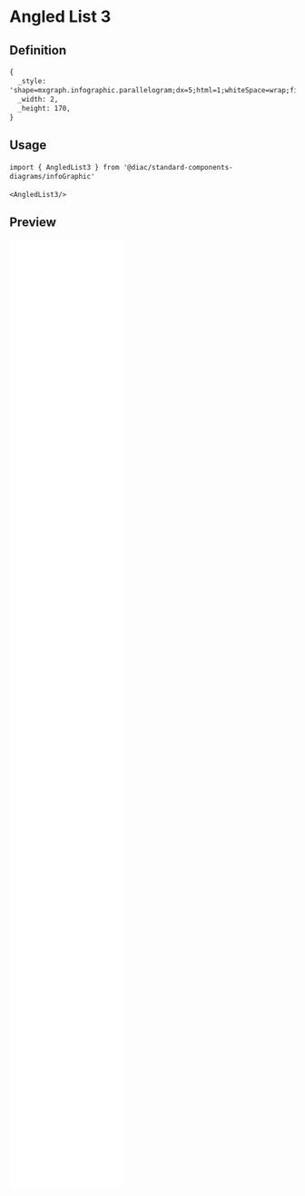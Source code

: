 # Angled List 3

## Definition

```
{
  _style: 'shape=mxgraph.infographic.parallelogram;dx=5;html=1;whiteSpace=wrap;fillColor=#F2931E;strokeColor=none;shadow=0;fontSize=17;fontColor=#FFFFFF;align=center;fontStyle=1;',
  _width: 2,
  _height: 170,
}
```

## Usage

```
import { AngledList3 } from '@diac/standard-components-diagrams/infoGraphic'

<AngledList3/>
```

## Preview

<img src="./angled-list-3.png" width="200"/>
